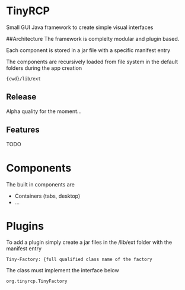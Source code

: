 # TinyRCP
Small GUI Java framework to create simple visual interfaces

##Architecture
The framework is complelty modular and plugin based.

Each component is stored in a jar file with a specific manifest entry

The components are recursively loaded from file system in the default folders
during the app creation

    {cwd}/lib/ext

## Release
Alpha quality for the moment...

## Features
TODO

# Components
The built in components are

- Containers (tabs, desktop)
- ... 


# Plugins
To add a plugin simply create a jar files in the /lib/ext folder with the manifest entry

    Tiny-Factory: {full qualified class name of the factory

The class must implement the interface below

    org.tinyrcp.TinyFactory
